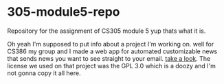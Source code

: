 # 305-module5-repo

Repository for the assignment of CS305 module 5 yup thats what it is.

Oh yeah I'm supposed to put info about a project I'm working on. well for CS386 my group and I made a web app for automated customizable news that sends news you want to see straight to your email. [take a look](https://github.com/TheFellaz/Newstr-News).
The license we used on that project was the GPL 3.0 which is a doozy and I'm not gonna copy it all here.
